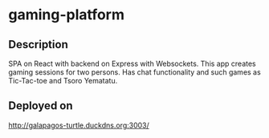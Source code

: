 # gaming-platform
## Description
SPA on React with backend on Express with Websockets. This app creates gaming sessions for two persons. Has chat functionality and such games as Tic-Tac-toe and Tsoro Yematatu.
## Deployed on
http://galapagos-turtle.duckdns.org:3003/
